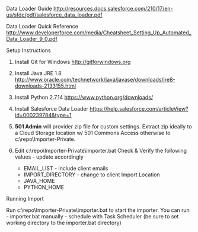 
Data Loader Guide
http://resources.docs.salesforce.com/210/17/en-us/sfdc/pdf/salesforce_data_loader.pdf

Data Loader Quick Reference
http://www.developerforce.com/media/Cheatsheet_Setting_Up_Automated_Data_Loader_9_0.pdf

Setup Instructions

1) Install Git for Windows http://gitforwindows.org

2) Install Java JRE 1.8 http://www.oracle.com/technetwork/java/javase/downloads/jre8-downloads-2133155.html 

3) Install Python 2.7.14 https://www.python.org/downloads/ 

4) Install Salesforce Data Loader https://help.salesforce.com/articleView?id=000239784&type=1

5) **501 Admin** will provider zip file for custom settings.  Extract zip ideally to a Cloud Storage location w/ 501 Commons Access otherwise to c:\repo\Importer-Private.

6) Edit c:\repo\Importer-Private\importer.bat
    Check & Verify the following values - update accordingly
    * EMAIL_LIST - include client emails
    * IMPORT_DIRECTORY - change to client Import Location
    * JAVA_HOME
    * PYTHON_HOME

Running Import

Run c:\repo\Importer-Private\importer.bat to start the importer.  You can run
    - importer.bat manually
    - schedule with Task Scheduler (be sure to set working directory to the importer.bat directory)